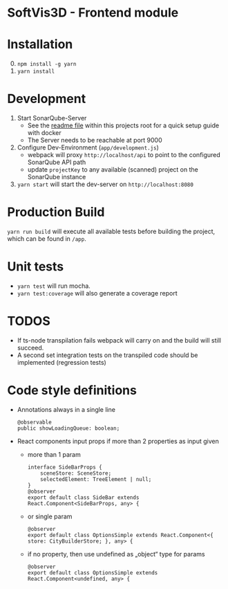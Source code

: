 # SoftVis3D - Frontend module

# Installation
0. `npm install -g yarn`
1. `yarn install`

# Development
1. Start SonarQube-Server
   * See the [readme file](../DEV.md) within this projects root for a quick setup guide with docker
   * The Server needs to be reachable at port 9000
2. Configure Dev-Environment (`app/development.js`)
   * webpack will proxy `http://localhost/api` to point to the configured SonarQube API path
   * update `projectKey` to any available (scanned) project on the SonarQube instance
4. `yarn start` will start the dev-server on `http://localhost:8080`

# Production Build
`yarn run build` will execute all available tests before building the project, which can be found in `/app`.

# Unit tests
 * `yarn test` will run mocha.
 * `yarn test:coverage` will also generate a coverage report

# TODOS
 * If ts-node transpilation fails webpack will carry on and the build will still succeed.
 * A second set integration tests on the transpiled code should be implemented (regression tests)
 
# Code style definitions
 
* Annotations always in a single line

    ```
    @observable
    public showLoadingQueue: boolean;
    ```

* React components input props if more than 2 properties as input given
   
   * more than 1 param

        ```
        interface SideBarProps {
            sceneStore: SceneStore;
            selectedElement: TreeElement | null;
        }
        @observer
        export default class SideBar extends React.Component<SideBarProps, any> {
        ```

   * or single param

        ```
        @observer
        export default class OptionsSimple extends React.Component<{ store: CityBuilderStore; }, any> {
        ```

   * if no property, then use undefined as „object“ type for params

        ```
        @observer
        export default class OptionsSimple extends React.Component<undefined, any> {
        ```